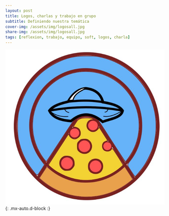 ```yaml
---
layout: post
title: Logos, charlas y trabajo en grupo
subtitle: Definiendo nuestra temática
cover-img: /assets/img/logosall.jpg
share-img: /assets/img/logosall.jpg
tags: [reflexion, trabajo, equipo, soft, logos, charla]
---
```


![Logo Pizza](/assets/img/logopizza.JPG){: .mx-auto.d-block :}
